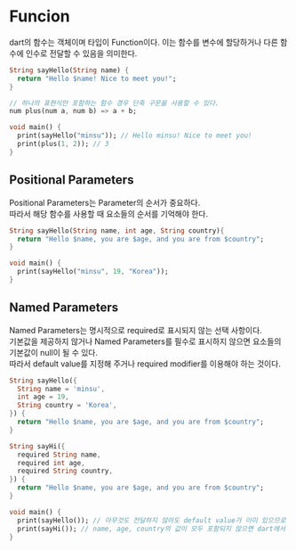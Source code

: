 # Funcion
dart의 함수는 객체이며 타입이 Function이다. 이는 함수를 변수에 할당하거나 다른 함수에 인수로 전달할 수 있음을 의미한다.  

```dart
String sayHello(String name) {
  return "Hello $name! Nice to meet you!";
}

// 하나의 표현식만 포함하는 함수 경우 단축 구문을 사용할 수 있다.
num plus(num a, num b) => a + b;

void main() {
  print(sayHello("minsu")); // Hello minsu! Nice to meet you!
  print(plus(1, 2)); // 3
}
```

## Positional Parameters
Positional Parameters는 Parameter의 순서가 중요하다.  
따라서 해당 함수를 사용할 때 요소들의 순서를 기억해야 한다.  

```dart
String sayHello(String name, int age, String country){
  return "Hello $name, you are $age, and you are from $country";
}

void main() {
  print(sayHello("minsu", 19, "Korea"));
}
```

## Named Parameters
Named Parameters는 명시적으로 required로 표시되지 않는  선택 사항이다.  
기본값을 제공하지 않거나 Named Parameters를 필수로 표시하지 않으면 요소들의 기본값이 null이 될 수 있다.  
따라서 default value를 지정해 주거나 required modifier를 이용해야 하는 것이다.  

```dart
String sayHello({
  String name = 'minsu',
  int age = 19,
  String country = 'Korea',
}) {
  return "Hello $name, you are $age, and you are from $country";
}

String sayHi({
  required String name,
  required int age,
  required String country,
}) {
  return "Hello $name, you are $age, and you are from $country";
}

void main() {
  print(sayHello()); // 아무것도 전달하지 않아도 default value가 이미 있으므로 null safety에 걸릴 일이 없음
  print(sayHi()); // name, age, country의 값이 모두 포함되지 않으면 dart에서 컴파일하지 않음
}
```
